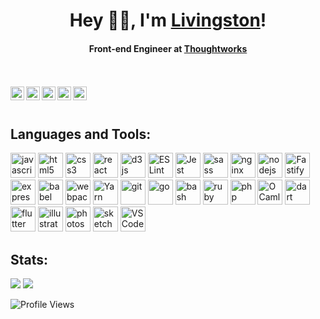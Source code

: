 <h1 align="center"> Hey 👋🏽, I'm <a href="https://livi.co">Livingston</a>!</h1>
<h4 align="center">Front-end Engineer at <a href="https://www.thoughtworks.com/">Thoughtworks</a></h4>

<br/>
<br/>

<a href="https://twitter.com/delivi">
  <img align="left" alt="Livingston Samuel | Twitter" width="22px" src="https://cdn.jsdelivr.net/npm/simple-icons@v3/icons/twitter.svg" />
</a>
<a href="https://www.linkedin.com/in/delivi/">
  <img align="left" alt="Livingston's LinkedIN" width="22px" src="https://cdn.jsdelivr.net/npm/simple-icons@v3/icons/linkedin.svg" />
</a>
<a href="https://codesandbox.io/u/livingston">
  <img align="left" alt="Livingston's CodeSandbox" width="22px" src="https://cdn.jsdelivr.net/npm/simple-icons@v3/icons/codesandbox.svg" />
</a>
<a href="https://codepen.io/livingston">
  <img align="left" alt="Livingston's CodePen" width="22px" src="https://cdn.jsdelivr.net/npm/simple-icons@v3/icons/codepen.svg" />
</a>
<a href="https://keybase.io/livingston">
  <img align="left" alt="Livingston's Keybase" width="22px" src="https://cdn.jsdelivr.net/npm/simple-icons@v3/icons/keybase.svg" />
</a>

<br/>
<br/>

<h2>Languages and Tools:</h2>

<p align="left">
	<img src="https://devicons.github.io/devicon/devicon.git/icons/javascript/javascript-original.svg" alt="javascript" width="40" height="40"/>
	<img src="https://devicons.github.io/devicon/devicon.git/icons/html5/html5-original-wordmark.svg" alt="html5" width="40" height="40"/>
	<img src="https://devicons.github.io/devicon/devicon.git/icons/css3/css3-original-wordmark.svg" alt="css3" width="40" height="40"/>
	<img src="https://devicons.github.io/devicon/devicon.git/icons/react/react-original-wordmark.svg" alt="react" width="40" height="40"/>
	<img src="https://devicons.github.io/devicon/devicon.git/icons/d3js/d3js-original.svg" alt="d3js" width="40" height="40"/>
	<img src="https://www.vectorlogo.zone/logos/eslint/eslint-icon.svg" alt="ESLint" width="40" height="40"/>
	<img src="https://www.vectorlogo.zone/logos/jestjsio/jestjsio-icon.svg" alt="Jest" width="40" height="40"/>
	<img src="https://devicons.github.io/devicon/devicon.git/icons/sass/sass-original.svg" alt="sass" width="40" height="40"/>
	<img src="https://devicons.github.io/devicon/devicon.git/icons/nginx/nginx-original.svg" alt="nginx" height="40"/>
	<img src="https://devicons.github.io/devicon/devicon.git/icons/nodejs/nodejs-original-wordmark.svg" alt="nodejs" height="40"/>
	<img src="https://raw.githubusercontent.com/fastify/graphics/master/short-logo.png" alt="Fastify" height="40"/>
	<img src="https://devicons.github.io/devicon/devicon.git/icons/express/express-original-wordmark.svg" alt="express" height="40"/>
	<img src="https://www.vectorlogo.zone/logos/babeljs/babeljs-icon.svg" alt="babel" height="40"/>
	<img src="https://devicons.github.io/devicon/devicon.git/icons/webpack/webpack-original.svg" alt="webpack" width="40" height="40"/>
	<img src="https://www.vectorlogo.zone/logos/yarnpkg/yarnpkg-ar21.svg" alt="Yarn" height="40"/>
	<img src="https://www.vectorlogo.zone/logos/git-scm/git-scm-icon.svg" alt="git" width="40" height="40"/>
	<img src="https://devicons.github.io/devicon/devicon.git/icons/go/go-original.svg" alt="go" width="40" height="40"/>
	<img src="https://www.vectorlogo.zone/logos/gnu_bash/gnu_bash-icon.svg" alt="bash" width="40" height="40"/>
	<img src="https://devicons.github.io/devicon/devicon.git/icons/ruby/ruby-original-wordmark.svg" alt="ruby" width="40" height="40"/>
	<img src="https://devicons.github.io/devicon/devicon.git/icons/php/php-original.svg" alt="php" width="40" height="40"/>
	<img src="https://www.vectorlogo.zone/logos/ocaml/ocaml-ar21.svg" alt="OCaml" height="40"/>
	<img src="https://www.vectorlogo.zone/logos/dartlang/dartlang-icon.svg" alt="dart" width="40" height="40"/>
	<img src="https://www.vectorlogo.zone/logos/flutterio/flutterio-icon.svg" alt="flutter" width="40" height="40"/>
	<img src="https://www.vectorlogo.zone/logos/adobe_illustrator/adobe_illustrator-icon.svg" alt="illustrator" width="40" height="40"/>
	<img src="https://devicons.github.io/devicon/devicon.git/icons/photoshop/photoshop-plain.svg" alt="photoshop" width="40" height="40"/>
	<img src="https://www.vectorlogo.zone/logos/sketchapp/sketchapp-icon.svg" alt="sketch" width="40" height="40"/>
	<img src="https://www.vectorlogo.zone/logos/visualstudio_code/visualstudio_code-icon.svg" alt="VS Code" width="40" height="40"/>
</p>


<h2>Stats:</h2>
<img src="https://github-readme-stats.vercel.app/api?username=livingston&show_icons=true&include_all_commits=true&hide_border=true&line_height=27" />

<img src="https://github-readme-stats.vercel.app/api/top-langs/?username=livingston&hide_border=true" />

![Profile Views](https://komarev.com/ghpvc/?username=livingston&style=flat-square)
